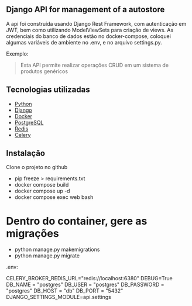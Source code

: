 ## Django API for management of a autostore

A api foi construída usando Django Rest Framework, com autenticação em JWT, bem como utilizando ModelViewSets para criação de views.
As credenciais do banco de dados estão no docker-compose, coloquei algumas variáveis de ambiente no .env, e no arquivo settings.py.  

Exemplo:
> Esta API permite realizar operações CRUD em um sistema de produtos genéricos

## Tecnologias utilizadas

- [Python](https://www.python.org/)
- [Django](https://www.djangoproject.com/)
- [Docker](https://www.docker.com/)
- [PostgreSQL](https://www.postgresql.org/)
- [Redis](https://redis.io/)
- [Celery](https://docs.celeryproject.org/)

## Instalação

Clone o projeto no github

- pip freeze > requirements.txt
- docker compose build
- docker compose up -d
- docker compose exec web bash

# Dentro do container, gere as migrações

- python manage.py makemigrations
- python manage.py migrate


.env:

CELERY_BROKER_REDIS_URL="redis://localhost:6380"
DEBUG=True
DB_NAME = "postgres"
DB_USER = "postgres"
DB_PASSWORD = "postgres"
DB_HOST = "db"
DB_PORT = "5432"
DJANGO_SETTINGS_MODULE=api.settings
